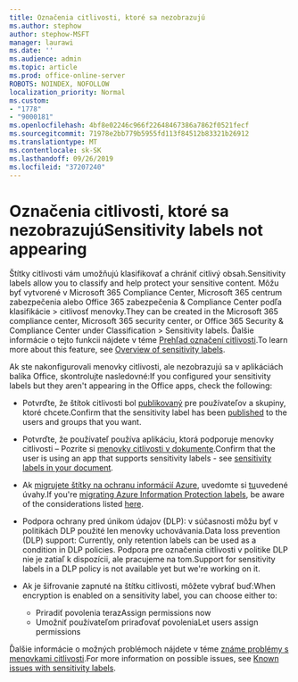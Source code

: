 ```yaml
---
title: Označenia citlivosti, ktoré sa nezobrazujú
ms.author: stephow
author: stephow-MSFT
manager: laurawi
ms.date: ''
ms.audience: admin
ms.topic: article
ms.prod: office-online-server
ROBOTS: NOINDEX, NOFOLLOW
localization_priority: Normal
ms.custom:
- "1778"
- "9000181"
ms.openlocfilehash: 4bf8e02246c966f22648467386a7862f0521fecf
ms.sourcegitcommit: 71978e2bb779b5955fd113f84512b83321b26912
ms.translationtype: MT
ms.contentlocale: sk-SK
ms.lasthandoff: 09/26/2019
ms.locfileid: "37207240"
---
```

# <a name="sensitivity-labels-not-appearing"></a><span data-ttu-id="bf201-102">Označenia citlivosti, ktoré sa nezobrazujú</span><span class="sxs-lookup"><span data-stu-id="bf201-102">Sensitivity labels not appearing</span></span>

<span data-ttu-id="bf201-103">Štítky citlivosti vám umožňujú klasifikovať a chrániť citlivý obsah.</span><span class="sxs-lookup"><span data-stu-id="bf201-103">Sensitivity labels allow you to classify and help protect your sensitive content.</span></span> <span data-ttu-id="bf201-104">Môžu byť vytvorené v Microsoft 365 Compliance Center, Microsoft 365 centrum zabezpečenia alebo Office 365 zabezpečenia & Compliance Center podľa klasifikácie > citlivosť menovky.</span><span class="sxs-lookup"><span data-stu-id="bf201-104">They can be created in the Microsoft 365 compliance center, Microsoft 365 security center, or Office 365 Security & Compliance Center under Classification > Sensitivity labels.</span></span> <span data-ttu-id="bf201-105">Ďalšie informácie o tejto funkcii nájdete v téme [Prehľad označení citlivosti](https://docs.microsoft.com/office365/securitycompliance/sensitivity-labels).</span><span class="sxs-lookup"><span data-stu-id="bf201-105">To learn more about this feature, see [Overview of sensitivity labels](https://docs.microsoft.com/office365/securitycompliance/sensitivity-labels).</span></span>

<span data-ttu-id="bf201-106">Ak ste nakonfigurovali menovky citlivosti, ale nezobrazujú sa v aplikáciách balíka Office, skontrolujte nasledovné:</span><span class="sxs-lookup"><span data-stu-id="bf201-106">If you configured your sensitivity labels but they aren't appearing in the Office apps, check the following:</span></span>

- <span data-ttu-id="bf201-107">Potvrďte, že štítok citlivosti bol [publikovaný](https://docs.microsoft.com/Office365/SecurityCompliance/sensitivity-labels#what-label-policies-can-do) pre používateľov a skupiny, ktoré chcete.</span><span class="sxs-lookup"><span data-stu-id="bf201-107">Confirm that the sensitivity label has been [published](https://docs.microsoft.com/Office365/SecurityCompliance/sensitivity-labels#what-label-policies-can-do) to the users and groups that you want.</span></span>

- <span data-ttu-id="bf201-108">Potvrďte, že používateľ používa aplikáciu, ktorá podporuje menovky citlivosti – Pozrite si [menovky citlivosti v dokumente](https://support.office.com/article/apply-sensitivity-labels-to-your-documents-and-email-within-office-2f96e7cd-d5a4-403b-8bd7-4cc636bae0f9?ad=US&ui=en-US&rs=en-US#bkmk_whereavailable).</span><span class="sxs-lookup"><span data-stu-id="bf201-108">Confirm that the user is using an app that supports sensitivity labels - see [sensitivity labels in your document](https://support.office.com/article/apply-sensitivity-labels-to-your-documents-and-email-within-office-2f96e7cd-d5a4-403b-8bd7-4cc636bae0f9?ad=US&ui=en-US&rs=en-US#bkmk_whereavailable).</span></span>

- <span data-ttu-id="bf201-109">Ak [migrujete štítky na ochranu informácií Azure](https://docs.microsoft.com/azure/information-protection/configure-policy-migrate-labels), uvedomte si [tu](https://docs.microsoft.com/azure/information-protection/configure-policy-migrate-labels#considerations-for-unified-labels)uvedené úvahy.</span><span class="sxs-lookup"><span data-stu-id="bf201-109">If you're [migrating Azure Information Protection labels](https://docs.microsoft.com/azure/information-protection/configure-policy-migrate-labels), be aware of the considerations listed [here](https://docs.microsoft.com/azure/information-protection/configure-policy-migrate-labels#considerations-for-unified-labels).</span></span>

- <span data-ttu-id="bf201-110">Podpora ochrany pred únikom údajov (DLP): v súčasnosti môžu byť v politikách DLP použité len menovky uchovávania.</span><span class="sxs-lookup"><span data-stu-id="bf201-110">Data loss prevention (DLP) support: Currently, only retention labels can be used as a condition in DLP policies.</span></span>  <span data-ttu-id="bf201-111">Podpora pre označenia citlivosti v politike DLP nie je zatiaľ k dispozícii, ale pracujeme na tom.</span><span class="sxs-lookup"><span data-stu-id="bf201-111">Support for sensitivity labels in a DLP policy is not available yet but we're working on it.</span></span>

- <span data-ttu-id="bf201-112">Ak je šifrovanie zapnuté na štítku citlivosti, môžete vybrať buď:</span><span class="sxs-lookup"><span data-stu-id="bf201-112">When encryption is enabled on a sensitivity label, you can choose either to:</span></span>
    - <span data-ttu-id="bf201-113">Priradiť povolenia teraz</span><span class="sxs-lookup"><span data-stu-id="bf201-113">Assign permissions now</span></span>
    - <span data-ttu-id="bf201-114">Umožniť používateľom priraďovať povolenia</span><span class="sxs-lookup"><span data-stu-id="bf201-114">Let users assign permissions</span></span>


<span data-ttu-id="bf201-115">Ďalšie informácie o možných problémoch nájdete v téme [známe problémy s menovkami citlivosti](https://support.office.com/article/known-issues-with-sensitivity-labels-in-office-b169d687-2bbd-4e21-a440-7da1b2743edc).</span><span class="sxs-lookup"><span data-stu-id="bf201-115">For more information on possible issues, see [Known issues with sensitivity labels](https://support.office.com/article/known-issues-with-sensitivity-labels-in-office-b169d687-2bbd-4e21-a440-7da1b2743edc).</span></span>